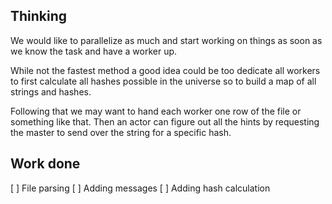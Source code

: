 ## Thinking

We would like to parallelize as much and start working on things as soon as we know the task and have a worker up.

While not the fastest method a good idea could be too dedicate all workers to first calculate all hashes possible in the universe so to build a map of all strings and hashes.

Following that we may want to hand each worker one row of the file or something like that. Then an actor can figure out all the hints by requesting the master to send over the string for a specific hash.

## Work done
[ ] File parsing
[ ] Adding messages
[ ] Adding hash calculation